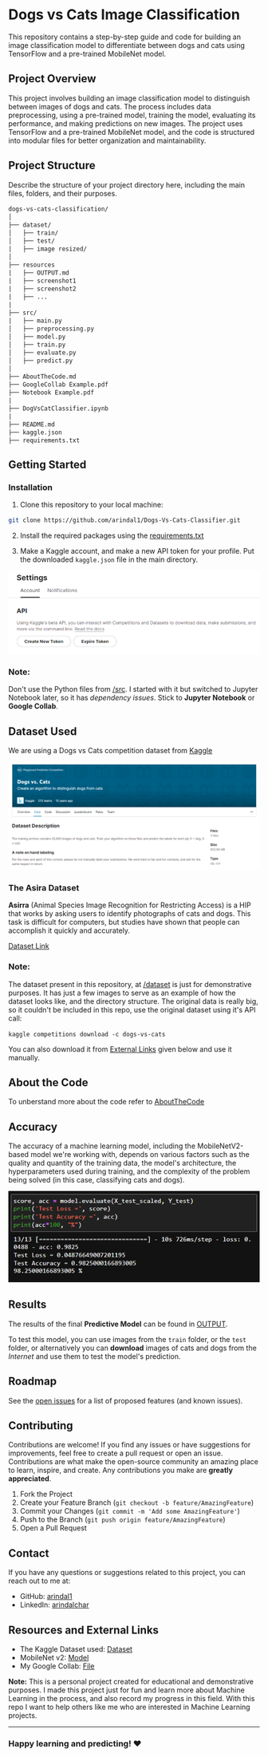 
# Dogs vs Cats Image Classification

This repository contains a step-by-step guide and code for building an image classification model to differentiate between dogs and cats using TensorFlow and a pre-trained MobileNet model.

## Project Overview

This project involves building an image classification model to distinguish between images of dogs and cats. The process includes data preprocessing, using a pre-trained model, training the model, evaluating its performance, and making predictions on new images. The project uses TensorFlow and a pre-trained MobileNet model, and the code is structured into modular files for better organization and maintainability.

## Project Structure

Describe the structure of your project directory here, including the main files, folders, and their purposes.

```
dogs-vs-cats-classification/
│
├── dataset/
│   ├── train/
│   ├── test/
|   ├── image resized/
│
├── resources
|   ├── OUTPUT.md
|   ├── screenshot1
|   ├── screenshot2
|   ├── ...
|
├── src/
|   ├── main.py
│   ├── preprocessing.py
│   ├── model.py
│   ├── train.py
│   ├── evaluate.py
│   ├── predict.py
│
├── AboutTheCode.md
├── GoogleCollab Example.pdf
├── Notebook Example.pdf
|
├── DogVsCatClassifier.ipynb
|
├── README.md
├── kaggle.json
├── requirements.txt

```

## Getting Started

### Installation

1. Clone this repository to your local machine:

```bash
git clone https://github.com/arindal1/Dogs-Vs-Cats-Classifier.git
```

2. Install the required packages using the [requirements.txt](requirements.txt)

3. Make a Kaggle account, and make a new API token for your profile. Put the downloaded `kaggle.json` file in the main directory.

![kaggle api](resources/s7.png)

### Note:

Don't use the Python files from [/src](/src). I started with it but switched to Jupyter Notebook later, so it has *dependency issues*. Stick to **Jupyter Notebook** or **Google Collab**.

## Dataset Used

We are using a Dogs vs Cats competition dataset from [Kaggle](https://www.kaggle.com/)

![kaggle dataset](resources/s5.png)

### The Asira Dataset

**Asirra** (Animal Species Image Recognition for Restricting Access) is a HIP that works by asking users to identify photographs of cats and dogs. This task is difficult for computers, but studies have shown that people can accomplish it quickly and accurately. 

[Dataset Link](https://www.kaggle.com/competitions/dogs-vs-cats)

### Note:

The dataset present in this repository, at [/dataset](/dataset) is just for demonstrative purposes. It has just a few images to serve as an example of how the dataset looks like, and the directory structure. The original data is really big, so it couldn't be included in this repo, use the original dataset using it's API call:

`kaggle competitions download -c dogs-vs-cats`

You can also download it from [External Links](#resources-and-external-links) given below and use it manually.

## About the Code

To unberstand more about the code refer to [AboutTheCode](AboutTheCode.md)

## Accuracy

The accuracy of a machine learning model, including the MobileNetV2-based model we're working with, depends on various factors such as the quality and quantity of the training data, the model's architecture, the hyperparameters used during training, and the complexity of the problem being solved (in this case, classifying cats and dogs).

![accuracy](resources/s8.png)

## Results

The results of the final **Predictive Model** can be found in [OUTPUT](resources/OUTPUT.md).

To test this model, you can use images from the `train` folder, or the `test` folder, or alternatively you can **download** images of cats and dogs from the *Internet* and use them to test the model's prediction.

## Roadmap

See the [open issues](https://github.com/arindal1/Dictionary-WebApp/issues) for a list of proposed features (and known issues).

## Contributing

Contributions are welcome! If you find any issues or have suggestions for improvements, feel free to create a pull request or open an issue.
Contributions are what make the open-source community an amazing place to learn, inspire, and create. Any contributions you make are **greatly appreciated**.

1. Fork the Project
2. Create your Feature Branch (`git checkout -b feature/AmazingFeature`)
3. Commit your Changes (`git commit -m 'Add some AmazingFeature'`)
4. Push to the Branch (`git push origin feature/AmazingFeature`)
5. Open a Pull Request

## Contact

If you have any questions or suggestions related to this project, you can reach out to me at:

- GitHub: [arindal1](https://github.com/arindal1)
- LinkedIn: [arindalchar](https://www.linkedin.com/in/arindalchar/)

## Resources and External Links

- The Kaggle Dataset used: [Dataset](https://www.kaggle.com/competitions/dogs-vs-cats)
- MobileNet v2: [Model](https://tfhub.dev/google/tf2-preview/mobilenet_v2/feature_vector/4)
- My Google Collab: [File](https://colab.research.google.com/drive/1eeuVHCfI963x5ehibpIO-x7uY4lw4bRG?usp=sharing)

**Note:** This is a personal project created for educational and demonstrative purposes. I made this project just for fun and learn more about Machine Learning in the process, and also record my progress in this field. With this repo I want to help others like me who are interested in Machine Learning projects.

---
### Happy learning and predicting! ❤️
